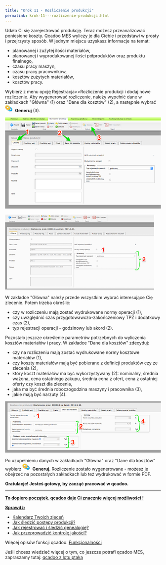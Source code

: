 ```yaml
---
title: "Krok 11 - Rozliczenie produkcji"
permalink: krok-11---rozliczenie-produkcji.html
---
```

Udało Ci się zarejestrować produkcję. Teraz możesz przeanalizować poniesione koszty. Qcadoo MES wyliczy je dla Ciebie i przedstawi w prosty i przejrzysty sposób. W jednym miejscu uzyskasz informacje na temat:

- planowanej i zużytej ilości materiałów,
- planowanej i wyprodukowanej ilości półproduktów oraz produktu finalnego,
- czasu pracy maszyn,
- czasu pracy pracowników,
- kosztów zużytych materiałów,
- kosztów pracy.

  
 Wybierz z menu opcję Rejestracja\>\>Rozliczenie produkcji i dodaj nowe rozliczenie. Aby wygenerować rozliczenie, należy wypełnić dane w zakładkach "Główna" (1) oraz "Dane dla kosztów" (2), a następnie wybrać&nbsp; ![Generuj](/images/generateIcon24.png)&nbsp; **Generuj** (3).  
  

[![](/images/rozliczenie_produkcji.png)](/images/rozliczenie_produkcji.png)
  

[![](/images/glowna.png)](/images/glowna.png)
  
  
W zakładce "Główna" należy przede wszystkim wybrać interesujące Cię zlecenie. Potem trzeba określić:  

- czy w rozliczeniu mają zostać wydrukowane normy operacji (1),
- czy uwzględnić czas przygotowawczo-zakończeniowy TPZ i dodatkowy czas (2),
- typ rejestracji operacji - godzinowy lub akord (2).
&nbsp;  
  
  
  
  
Pozostało jeszcze określenie parametrów potrzebnych do wyliczenia kosztów materiałów i pracy. W zakładce "Dane dla kosztów" zdecyduj:  

- czy na rozliczeniu mają zostać wydrukowane normy kosztowe materiałów (1),
- czy koszty materiałów mają być pobierane z definicji produktów czy ze zlecenia (2),
- który koszt materiałów ma być wykorzystywany (2): nominalny, średnia ważona, cena ostatniego zakupu, średnia cena z ofert, cena z ostatniej oferty czy koszt dla zlecenia,
- jaka ma być średnia roboczogodzina maszyny i pracownika (3),
- jakie mają być narzuty (4).  

[![](/images/dane_kosztow.png)](/images/dane_kosztow.png)

  

Po uzupełnieniu danych w zakładkach "Główna" oraz "Dane dla kosztów"&nbsp; wybierz ![Generuj](/images/generateIcon24.png)&nbsp; **Generuj**. Rozliczenie zostało wygenerowane - możesz je obejrzeć na pozostałych zakładkach lub też wydrukować w formie PDF.

  
  
  
**Gratulacje! Jesteś gotowy, by zacząć pracować w qcadoo.**
* * *

**<u>To dopiero początek. qcadoo daje Ci znacznie więcej możliwości !</u>**

**<u>Sprawdź:</u>**

- [Kalendarz Twoich zleceń](/kalendarz-zlecen)
- [Jak śledzić postępy produkcji?](/rejestracja)
- [Jak rejestrować i śledzić genealogię?](/genealogia)
- [Jak przeprowadzić kontrolę jakości?](/kontrola-jakosci)

Więcej opisów funkcji qcadoo:&nbsp;[Funkcjonalności](/funkcjonalnosci)

Jeśli chcesz wiedzieć więcej o tym, co jeszcze potrafi qcadoo MES, zapraszamy tutaj: [qcadoo z lotu ptaka](http://qcadoo.com/pl/cechy/qcadoo-z-lotu-ptaka.html)
